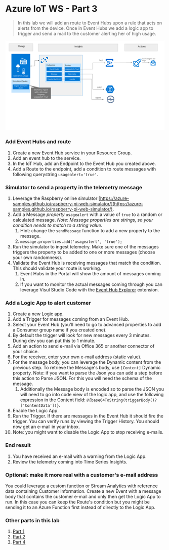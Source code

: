 # Azure IoT WS - Part 3

> In this lab we will add an route to Event Hubs upon a rule that acts on alerts from the device. Once in Event Hubs we add a logic app to trigger and send a mail to the customer alerting her of high usage. 

![picture alt](media/part3-notwin.png "Azure Architecture")

### Add Event Hubs and route

1. Create a new Event Hub service in your Resource Group.
1. Add an event hub to the service.
1. In the IoT Hub, add an Endpoint to the Event Hub you created above.
1. Add a Route to the endpoint, add a condition to route messages with following querystring `usagealert='true'`.

### Simulator to send a property in the telemetry message

1. Leverage the Raspberry online simulator [https://azure-samples.github.io/raspberry-pi-web-simulator/](https://azure-samples.github.io/raspberry-pi-web-simulator/).
1. Add a Message *property* `usagealert` with a value of `true` to a random or calculated message. 
_Note: Message properties are strings, so your condition needs to match to a string value._
    1. Hint: change the `sendMessage` function to add a new property to the message.
    1. `message.properties.add('usagealert', 'true');`
1. Run the simulator to ingest telemetry. Make sure one of the messages triggers the property to be added to one or more messages (choose your own randomness).
1. Validate the Event Hub is receiving messages that match the condition. This should validate your route is working.
    1. Event Hubs in the Portal will show the amount of messages coming in.
    1. If you want to monitor the actual messages coming through you can leverage Visul Studio Code with the [Event Hub Explorer](https://marketplace.visualstudio.com/items?itemName=Summer.azure-event-hub-explorer) extension.


### Add a Logic App to alert customer

1. Create a new Logic app.
1. Add a Trigger for messages coming from an Event Hub.
1. Select your Event Hub (you'll need to go to advanced properties to add a Consumer group name if you created one).
1. By default the trigger will look for new messages every 3 minutes. During dev you can put this to 1 minute.
1. Add an action to send e-mail via Office 365 or another connector of your choice.
1. For the receiver, enter your own e-mail address (static value).
1. For the message body, you can leverage the Dynamic content from the previous step. To retrieve the Message's body, use `[Content]` Dynamic property. Note: if you want to parse the Json you can add a step before this action to Parse JSON. For this you will need the schema of the message.
    1. Additionally the Message body is encoded so to parse the JSON you will need to go into code view of the logic app, and use the following expression in the Content field: `@{base64ToString(triggerBody()?['ContentData'])}`.
1. Enable the Logic App.
1. Run the Trigger. If there are messages in the Event Hub it should fire the trigger. You can verify runs by viewing the Trigger History. You should now get an e-mail in your inbox. 
1. Note: you might want to disable the Logic App to stop receiving e-mails. 


### End result 
1. You have received an e-mail with a warning from the Logic App.
1. Review the telemetry coming into Time Series Insights.


### Optional: make it more real with a customer's e-mail address

You could leverage a custom function or Stream Analytics with reference data containing Customer information. Create a new Event with a message body that contains the customer e-mail and only then get the Logic App to run. In this case you can keep the Route's condition but you might be sending it to an Azure Function first instead of directly to the Logic App.

### Other parts in this lab

1. [Part 1](part1.md)
1. [Part 2](part2.md)
1. [Part 4](part4.md)